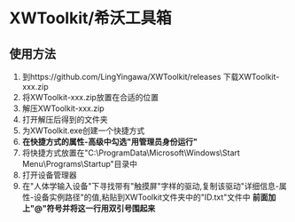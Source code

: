 # XWToolkit/希沃工具箱

## 使用方法
1. 到https://github.com/LingYingawa/XWToolkit/releases 下载XWToolkit-xxx.zip
2. 将XWToolkit-xxx.zip放置在合适的位置
3. 解压XWToolkit-xxx.zip
4. 打开解压后得到的文件夹
5. 为XWToolkit.exe创建一个快捷方式
6. **在快捷方式的属性-高级中勾选"用管理员身份运行"**
7. 将快捷方式放置在"C:\ProgramData\Microsoft\Windows\Start Menu\Programs\Startup"目录中
8. 打开设备管理器
9. 在"人体学输入设备"下寻找带有"触摸屏"字样的驱动,复制该驱动"详细信息-属性-设备实例路径"的值,粘贴到XWToolkit文件夹中的"ID.txt"文件中
   **前面加上"@"符号并将这一行用双引号围起来**

